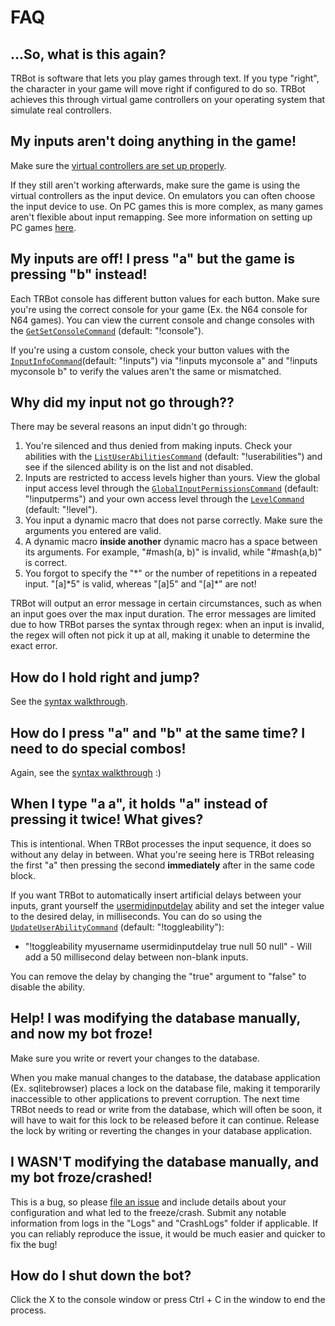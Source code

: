 # FAQ

## ...So, what is this again?
TRBot is software that lets you play games through text. If you type "right", the character in your game will move right if configured to do so. TRBot achieves this through virtual game controllers on your operating system that simulate real controllers.

## My inputs aren't doing anything in the game!
Make sure the [virtual controllers are set up properly](./Setup-VController.md).

If they still aren't working afterwards, make sure the game is using the virtual controllers as the input device. On emulators you can often choose the input device to use. On PC games this is more complex, as many games aren't flexible about input remapping. See more information on setting up PC games [here](./Setup-Misc.md#pc-games).

## My inputs are off! I press "a" but the game is pressing "b" instead!
Each TRBot console has different button values for each button. Make sure you're using the correct console for your game (Ex. the N64 console for N64 games). You can view the current console and change consoles with the [`GetSetConsoleCommand`](../TRBot/TRBot.Commands/Commands/GetSetConsoleCommand.cs) (default: "!console").

If you're using a custom console, check your button values with the [`InputInfoCommand`](../TRBot/TRBot.Commands/Commands/InputInfoCommand.cs)(default: "!inputs") via "!inputs myconsole a" and "!inputs myconsole b" to verify the values aren't the same or mismatched.

## Why did my input not go through??
There may be several reasons an input didn't go through:

1. You're silenced and thus denied from making inputs. Check your abilities with the [`ListUserAbilitiesCommand`](../TRBot/TRBot.Commands/Commands/ListUserAbilitiesCommand.cs) (default: "!userabilities") and see if the silenced ability is on the list and not disabled.
2. Inputs are restricted to access levels higher than yours. View the global input access level through the [`GlobalInputPermissionsCommand`](../TRBot/TRBot.Commands/Commands/GlobalInputPermissionsCommand.cs) (default: "!inputperms") and your own access level through the [`LevelCommand`](../TRBot/TRBot.Commands/Commands/LevelCommand.cs) (default: "!level").
3. You input a dynamic macro that does not parse correctly. Make sure the arguments you entered are valid.
4. A dynamic macro **inside another** dynamic macro has a space between its arguments. For example, "#mash(a, b)" is invalid, while "#mash(a,b)" is correct.
5. You forgot to specify the "*" or the number of repetitions in a repeated input. "[a]\*5" is valid, whereas "[a]5" and "[a]\*" are not!

TRBot will output an error message in certain circumstances, such as when an input goes over the max input duration. The error messages are limited due to how TRBot parses the syntax through regex: when an input is invalid, the regex will often not pick it up at all, making it unable to determine the exact error.

## How do I hold right and jump?
See the [syntax walkthrough](./Syntax-Walkthrough.md).

## How do I press "a" and "b" at the same time? I need to do special combos!
Again, see the [syntax walkthrough](./Syntax-Walkthrough.md) :)

## When I type "a a", it holds "a" instead of pressing it twice! What gives?
This is intentional. When TRBot processes the input sequence, it does so without any delay in between. What you're seeing here is TRBot releasing the first "a" then pressing the second **immediately** after in the same code block.

If you want TRBot to automatically insert artificial delays between your inputs, grant yourself the [usermidinputdelay](./Permission-Documentation.md#usermidinputdelay) ability and set the integer value to the desired delay, in milliseconds. You can do so using the [`UpdateUserAbilityCommand`](../TRBot/TRBot.Commands/Commands/UpdateUserAbilityCommand.cs) (default: "!toggleability"):

- "!toggleability myusername usermidinputdelay true null 50 null" - Will add a 50 millisecond delay between non-blank inputs.

You can remove the delay by changing the "true" argument to "false" to disable the ability.

## Help! I was modifying the database manually, and now my bot froze!
Make sure you write or revert your changes to the database.

When you make manual changes to the database, the database application (Ex. sqlitebrowser) places a lock on the database file, making it temporarily inaccessible to other applications to prevent corruption. The next time TRBot needs to read or write from the database, which will often be soon, it will have to wait for this lock to be released before it can continue. Release the lock by writing or reverting the changes in your database application.

## I WASN'T modifying the database manually, and my bot froze/crashed!
This is a bug, so please [file an issue](https://github.com/teamradish/TRTwitchPlaysBot/issues/new/choose) and include details about your configuration and what led to the freeze/crash. Submit any notable information from logs in the "Logs" and "CrashLogs" folder if applicable.  If you can reliably reproduce the issue, it would be much easier and quicker to fix the bug!

## How do I shut down the bot?
Click the X to the console window or press Ctrl + C in the window to end the process.
